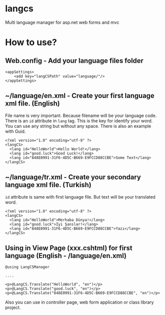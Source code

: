 # langcs
Multi language manager for asp.net web forms and mvc

# How to use?

## Web.config - Add your language files folder

```
<appSettings>
    <add key="langCSPath" value="language/"/>
</appSettings>
```

## ~/language/en.xml - Create your first language xml file. (English)

File name is very important. Because filename will be your language code. There is an `id` attribute in `lang` tag. This is the key for identify your word. You can use any string but without any space. There is also an example with Guid.

```
<?xml version="1.0" encoding="utf-8" ?>
<langCS>
  <lang id="HelloWorld">Hello World!</lang>
  <lang id="good.luck">Good Luck!</lang>
  <lang id="848E0991-31F6-4D5C-B669-E9FCCD88CCBE">Some Text</lang>
</langCS>
```

## ~/language/tr.xml - Create your secondary language xml file. (Turkish)

`id` attribute is same with first language file. But text will be your translated word.

```
<?xml version="1.0" encoding="utf-8" ?>
<langCS>
  <lang id="HelloWorld">Merhaba Dünya!</lang>
  <lang id="good.luck">İyi Şanslar!</lang>
  <lang id="848E0991-31F6-4D5C-B669-E9FCCD88CCBE">Yazı</lang>
</langCS>
```

## Using in View Page (xxx.cshtml) for first language (English - /language/en.xml)

```
@using LangCSManager

....

<p>@LangCS.Translate("HelloWorld", "en")</p>
<p>@LangCS.Translate("good.luck", "en")</p>
<p>@LangCS.Translate("848E0991-31F6-4D5C-B669-E9FCCD88CCBE", "en")</p>
```

Also you can use in controller page, web form application or class library project. 
